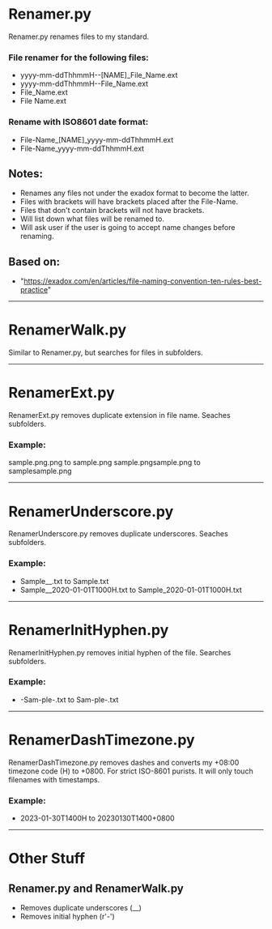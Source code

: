 # Renamer.py
Renamer.py renames files to my standard.
### File renamer for the following files:
- yyyy-mm-ddThhmmH--[NAME]_File_Name.ext
- yyyy-mm-ddThhmmH--File_Name.ext
- File_Name.ext
- File Name.ext

### Rename with ISO8601 date format:
- File-Name_[NAME]_yyyy-mm-ddThhmmH.ext
- File-Name_yyyy-mm-ddThhmmH.ext

## Notes:
- Renames any files not under the exadox format to become the latter.
- Files with brackets will have brackets placed after the File-Name.
- Files that don't contain brackets will not have brackets.
- Will list down what files will be renamed to.
- Will ask user if the user is going to accept name changes before renaming.

## Based on:
- "https://exadox.com/en/articles/file-naming-convention-ten-rules-best-practice"

<hr>

# RenamerWalk.py
Similar to Renamer.py, but searches for files in subfolders.

<hr>

# RenamerExt.py
RenamerExt.py removes duplicate extension in file name. Seaches subfolders.

### Example:
sample.png.png to sample.png
sample.pngsample.png to samplesample.png

<hr>

# RenamerUnderscore.py
RenamerUnderscore.py removes duplicate underscores. Seaches subfolders.

### Example:
- Sample__.txt to Sample.txt
- Sample__2020-01-01T1000H.txt to Sample_2020-01-01T1000H.txt

<hr>

# RenamerInitHyphen.py
RenamerInitHyphen.py removes initial hyphen of the file. Searches subfolders.

### Example:
- -Sam-ple-.txt to Sam-ple-.txt

<hr>

# RenamerDashTimezone.py
RenamerDashTimezone.py removes dashes and converts my +08:00 timezone code (H) to +0800. For strict ISO-8601 purists. It will only touch filenames with timestamps.

### Example:
- 2023-01-30T1400H to 20230130T1400+0800

<hr>

# Other Stuff
## Renamer.py and RenamerWalk.py
- Removes duplicate underscores (__)
- Removes initial hyphen (r'-')
